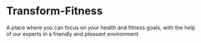 # Transform-Fitness

A place where you can focus on your health and fitness goals, with the help of our experts in a friendly and pleasant environment
